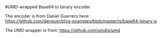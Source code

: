 #UMD-wrapped Base64 to binary encoder

The encoder is from Daniel Guerrero here:  https://github.com/danguer/blog-examples/blob/master/js/base64-binary.js

The UMD wrapper is from: https://github.com/umdjs/umd
